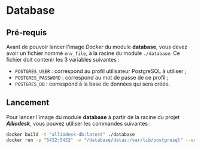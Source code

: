# Database

## Pré-requis

Avant de pouvoir lancer l'image *Docker* du module **database**, vous devez avoir un fichier
nommé `env_file`, à la racine du module `./database`.
Ce fichier doit contenir les 3 variables suivantes :
- `POSTGRES_USER` : correspond au profil utilisateur PostgreSQL à utiliser ;
- `POSTGRES_PASSWORD` : correspond au mot de passe de ce profil ;
- `POSTGRES_DB` : correspond à la base de données qui sera créée.

## Lancement

Pour lancer l'image du module **database** à partir de la racine du projet ***Alliodesk***, 
vous pouvez utiliser les commandes suivantes :
```bash
docker build -t "alliodesk-db:latest" ./database
docker run -p "5432:5432" -v "/database/datas:/var/lib/postgresql" --env-file="./database/env_file" alliodesk-db:latest
```
